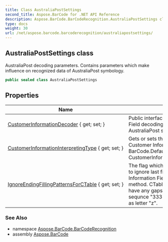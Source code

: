 ```yaml
---
title: Class AustraliaPostSettings
second_title: Aspose.BarCode for .NET API Reference
description: Aspose.BarCode.BarCodeRecognition.AustraliaPostSettings class. AustraliaPost decoding parameters. Contains parameters which make influence on recognized data of AustraliaPost symbology
type: docs
weight: 30
url: /net/aspose.barcode.barcoderecognition/australiapostsettings/
---
```

## AustraliaPostSettings class

AustraliaPost decoding parameters. Contains parameters which make influence on recognized data of AustraliaPost symbology.

```csharp
public sealed class AustraliaPostSettings
```

## Properties

| Name | Description |
| --- | --- |
| [CustomerInformationDecoder](../../aspose.barcode.barcoderecognition/australiapostsettings/customerinformationdecoder/) { get; set; } | Public interface for Customer Information Field decoding which is used in AustraliaPost symbology. |
| [CustomerInformationInterpretingType](../../aspose.barcode.barcoderecognition/australiapostsettings/customerinformationinterpretingtype/) { get; set; } | Gets or sets the Interpreting Type for the Customer Information of AustralianPost BarCode.Default is CustomerInformationInterpretingType.Other. |
| [IgnoreEndingFillingPatternsForCTable](../../aspose.barcode.barcoderecognition/australiapostsettings/ignoreendingfillingpatternsforctable/) { get; set; } | The flag which force AustraliaPost decoder to ignore last filling patterns in Customer Information Field during decoding as CTable method. CTable encoding method does not have any gaps in encoding table and sequnce "333" of filling paterns is decoded as letter "z". |

### See Also

* namespace [Aspose.BarCode.BarCodeRecognition](../../aspose.barcode.barcoderecognition/)
* assembly [Aspose.BarCode](../../)


